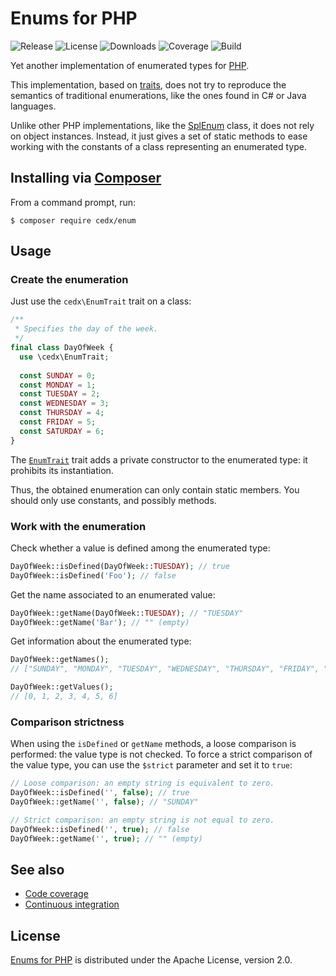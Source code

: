 # Enums for PHP
![Release](https://img.shields.io/packagist/v/cedx/enum.svg) ![License](https://img.shields.io/packagist/l/cedx/enum.svg) ![Downloads](https://img.shields.io/packagist/dt/cedx/enum.svg) ![Coverage](https://coveralls.io/repos/github/cedx/enum.php/badge.svg) ![Build](https://travis-ci.org/cedx/enum.php.svg)

Yet another implementation of enumerated types for [PHP](https://secure.php.net).

This implementation, based on [traits](https://secure.php.net/manual/en/language.oop5.traits.php), does not try to reproduce the semantics of traditional enumerations, like the ones found in C# or Java languages.

Unlike other PHP implementations, like the [SplEnum](https://secure.php.net/manual/en/class.splenum.php) class, it does not rely on object instances. Instead, it just gives a set of static methods to ease working with the constants of a class representing an enumerated type.

## Installing via [Composer](https://getcomposer.org)
From a command prompt, run:

```shell
$ composer require cedx/enum
```

## Usage

### Create the enumeration
Just use the `cedx\EnumTrait` trait on a class:

```php
/**
 * Specifies the day of the week.
 */
final class DayOfWeek {
  use \cedx\EnumTrait;
  
  const SUNDAY = 0;
  const MONDAY = 1;
  const TUESDAY = 2;
  const WEDNESDAY = 3;
  const THURSDAY = 4;
  const FRIDAY = 5;
  const SATURDAY = 6;
}
```

The [`EnumTrait`](https://github.com/cedx/enum.php/blob/master/lib/EnumTrait.php) trait adds a private constructor to the enumerated type: it prohibits its instantiation.

Thus, the obtained enumeration can only contain static members. You should only use constants, and possibly methods.

### Work with the enumeration
Check whether a value is defined among the enumerated type:

```php
DayOfWeek::isDefined(DayOfWeek::TUESDAY); // true
DayOfWeek::isDefined('Foo'); // false
```

Get the name associated to an enumerated value:

```php
DayOfWeek::getName(DayOfWeek::TUESDAY); // "TUESDAY"
DayOfWeek::getName('Bar'); // "" (empty)
```

Get information about the enumerated type:

```php
DayOfWeek::getNames();
// ["SUNDAY", "MONDAY", "TUESDAY", "WEDNESDAY", "THURSDAY", "FRIDAY", "SATURDAY"]

DayOfWeek::getValues();
// [0, 1, 2, 3, 4, 5, 6]
```

### Comparison strictness
When using the `isDefined` or `getName` methods, a loose comparison is performed: the value type is not checked. To force a strict comparison of the value type, you can use the `$strict` parameter and set it to `true`:

```php
// Loose comparison: an empty string is equivalent to zero.
DayOfWeek::isDefined('', false); // true
DayOfWeek::getName('', false); // "SUNDAY"

// Strict comparison: an empty string is not equal to zero.
DayOfWeek::isDefined('', true); // false
DayOfWeek::getName('', true); // "" (empty)
```


## See also
- [Code coverage](https://coveralls.io/github/cedx/enum.php)
- [Continuous integration](https://travis-ci.org/cedx/enum.php)

## License
[Enums for PHP](https://github.com/cedx/enum.php) is distributed under the Apache License, version 2.0.
